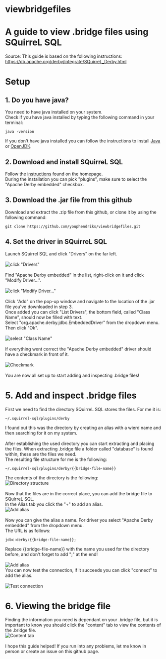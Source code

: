 # viewbridgefiles
# A guide to view .bridge files using SQuirreL SQL  
Source: 
This guide is based on the following instructions:  
https://db.apache.org/derby/integrate/SQuirreL_Derby.html  

# Setup  
## 1. Do you have java?  
You need to have java installed on your system.  
Check if you have java installed by typing the following command in your terminal:  
```
java -version  
```
If you don't have java installed you can follow the instructions to install [Java](https://www.geeksforgeeks.org/how-to-download-and-install-java-for-64-bit-machine/) or [OpenJDK](https://openjdk.org/install/).  
  
## 2. Download and install SQuirreL SQL  
Follow the [instructions](https://squirrel-sql.sourceforge.io/index.php?page=home#installation) found on the homepage.  
During the installation you can pick "plugins", make sure to select the "Apache Derby embedded" checkbox.  
  
## 3. Download the .jar file from this github  
Download and extract the .zip file from this github, or clone it by using the following command:  
```
git clone https://github.com/youphendriks/viewbridgefiles.git 
```  

## 4. Set the driver in SQuirreL SQL  
Launch SQuirrel SQL and click "Drivers" on the far left.  
<br/>
![click "Drivers"](https://github.com/youphendriks/viewbridgefiles/blob/main/images/1drivers.png)  
<br/>
Find "Apache Derby embedded" in the list, right-click on it and click "Modify Driver...".  
<br/>
![click "Modify Driver..."](https://github.com/youphendriks/viewbridgefiles/blob/main/images/2modifyDrivers.png)  
<br/>
Click "Add" on the pop-up window and navigate to the location of the .jar file you've downloaded in step 3.  
Once added you can click "List Drivers", the bottom field, called "Class Name", should now be filled with text.      
Select "org.apache.derby.jdbc.EmbeddedDriver" from the dropdown menu. Then click "Ok".  
<br/>
![select "Class Name"](https://github.com/youphendriks/viewbridgefiles/blob/main/images/3className.png)  
<br/>
If everything went correct the "Apache Derby embedded" driver should have a checkmark in front of it.  
<br/>
![Checkmark](https://github.com/youphendriks/viewbridgefiles/blob/main/images/4checkmark.png)  
<br/>
You are now all set up to start adding and inspecting .bridge files!  

# 5. Add and inspect .bridge files  
First we need to find the directory SQuirreL SQL stores the files. For me it is:  
```  
~/.squirrel-sql/plugins/derby   
```  
I found out this was the directory by creating an alias with a wierd name and then searching for it on my system.  
<br/>
After establishing the used directory you can start extracting and placing the files. When extracting .bridge file a folder called "database" is found within, these are the files we need.  
The resulting file structure for me is the following:  
```  
~/.squirrel-sql/plugins/derby/{{bridge-file-name}}   
```  
The contents of the directory is the following:  
![Directory structure](https://github.com/youphendriks/viewbridgefiles/blob/main/images/5directoryStructure.png)    
<br/>
Now that the files are in the correct place, you can add the bridge file to SQuirreL SQL.  
In the Alias tab you click the "+" to add an alias.  
![Add alias](https://github.com/youphendriks/viewbridgefiles/blob/main/images/6addAlias.png)  
<br/>
Now you can give the alias a name. For driver you select "Apache Derby embedded" from the dropdown menu.  
The URL is as follows:  
```  
jdbc:derby:{{bridge-file-name}};  
```  
Replace {{bridge-file-name}} with the name you used for the directory before, and don't forget to add ";" at the end!  
<br/>
![Add alias](https://github.com/youphendriks/viewbridgefiles/blob/main/images/7addAlias.png)  
You can now test the connection, if it succeeds you can click "connect" to add the alias.  
<br/>
![Test connection](https://github.com/youphendriks/viewbridgefiles/blob/main/images/8testConnection.png)  

# 6. Viewing the bridge file
Finding the information you need is dependant on your .bridge file, but it is important to know you should click the "content" tab to view the contents of the .bridge file.
<br/>
![Content tab](https://github.com/youphendriks/viewbridgefiles/blob/main/images/9contentTab.png)  
<br/>
I hope this guide helped! If you run into any problems, let me know in person or create an issue on this github page.  

